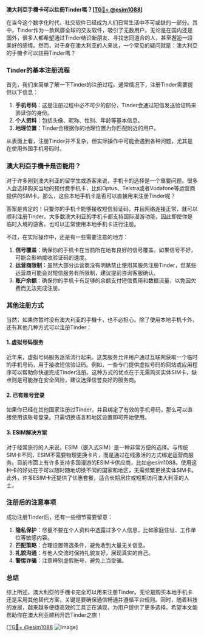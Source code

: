 **澳大利亞手機卡可以註冊Tinder嗎？[[TG💪+ @esim1088](https://t.me/s/esim1088)]**

在当今这个数字化时代，社交软件已经成为人们日常生活中不可或缺的一部分。其中，Tinder作为一款风靡全球的交友软件，吸引了无数用户。无论是在国内还是国外，很多人都希望通过Tinder结识新朋友、寻找志同道合的人，甚至邂逅一段美好的感情。然而，对于身在澳大利亚的人来说，一个常见的疑问就是：澳大利亞的手機卡可以註冊Tinder嗎？

### Tinder的基本注册流程

首先，我们来简单了解一下Tinder的注册过程。通常情况下，注册Tinder需要提供以下信息：

1. **手机号码**：这是注册过程中必不可少的部分，Tinder会通过短信发送验证码来验证你的身份。
2. **个人资料**：包括头像、昵称、性别、年龄等基本信息。
3. **地理位置**：Tinder会根据你的地理位置为你匹配附近的用户。

从表面上看，注册Tinder并不复杂，但实际操作中可能会遇到各种问题，尤其是在使用外国手机号码时。

### 澳大利亞手機卡是否能用？

对于许多刚到澳大利亚的留学生或游客来说，手机卡的选择是一个重要问题。很多人会选择购买当地的预付费手机卡，比如Optus、Telstra或者Vodafone等运营商提供的SIM卡。那么，这些本地手机卡是否可以直接用来注册Tinder呢？

答案是肯定的！只要你的手机卡能够接收短信验证码，并且网络连接正常，就可以顺利注册Tinder。大多数澳大利亚的手机卡都支持国际漫游功能，因此即使你是临时入境的游客，也可以正常使用本地手机卡进行注册。

不过，在实际操作中，还是有一些需要注意的地方：

1. **信号覆盖**：确保你的手机卡在当前所在地有良好的信号覆盖。如果信号不好，可能会影响接收验证码的速度。
2. **运营商限制**：虽然大部分运营商没有明确禁止使用其服务注册Tinder，但某些运营商可能会对短信服务有所限制，建议提前咨询客服确认。
3. **账户余额**：确保你的手机卡有足够的余额支付短信费用和数据流量，以免因欠费而无法完成注册。

### 其他注册方式

当然，如果你暂时没有澳大利亚的手機卡，也不必担心。除了使用本地手机卡外，还有其他几种方式可以注册Tinder：

#### 1. 虚拟号码服务

近年来，虚拟号码服务逐渐流行起来。这类服务允许用户通过互联网获取一个临时的手机号码，用于接收短信验证码。例如，一些专门提供虚拟号码的网站或应用程序可以帮助你快速完成Tinder注册。这种方式的优点在于无需购买实体SIM卡，缺点则是可能存在安全风险，建议选择信誉良好的服务商。

#### 2. 已有账号登录

如果你已经在其他国家注册过Tinder，并且绑定了有效的手机号码，那么可以直接使用该账号登录。只需切换语言和地区设置即可开始使用。

#### 3. ESIM解决方案

对于经常旅行的人来说，ESIM（嵌入式SIM）是一种非常方便的选择。与传统SIM卡不同，ESIM不需要物理更换卡片，而是通过在线激活的方式绑定运营商服务。目前市面上有许多支持多国漫游的ESIM卡供应商，比如@esim1088。使用这种卡的好处在于可以随时随地切换不同的国家和地区，无需频繁更换实体SIM卡。此外，许多ESIM卡还提供了优惠套餐，适合长期居住或短期访问澳大利亚的人士。

### 注册后的注意事项

成功注册Tinder后，还有一些细节需要留意：

1. **隐私保护**：尽量不要在个人资料中透露过多个人信息，比如家庭住址、工作单位等敏感内容。
2. **匹配策略**：合理设置筛选条件，避免收到大量无关信息。
3. **礼貌沟通**：与他人交流时保持礼貌友好，展现真实的自己。
4. **警惕诈骗**：注意辨别虚假账号，避免上当受骗。

### 总结

综上所述，澳大利亞的手機卡完全可以用来注册Tinder。无论是购买本地手机卡还是采用其他替代方案，关键是要确保通信畅通并遵循平台规则。同时，随着科技的发展，越来越多便捷高效的工具正在涌现，为用户提供了更多选择。希望本文能帮助你在澳大利亚顺利开启Tinder之旅！

[[TG💪+ @esim1088](https://t.me/s/esim1088) ![Image](https://i.postimg.cc/4NQfJmqS/Snipaste-2025-05-13-00-14-12.png)]